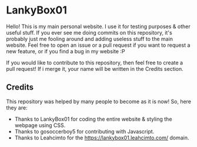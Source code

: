 # LankyBox01
Hello! This is my main personal website. I use it for testing purposes & other useful stuff. If you ever see me doing commits on this repository, it's probably just me fooling around and adding useless stuff to the main website. Feel free to open an issue or a pull request if you want to request a new feature, or if you find a bug in my website :P

If you would like to contribute to this repository, then feel free to create a pull request! If i merge it, your name will be written in the Credits section.

## Credits
This repository was helped by many people to become as it is now! So, here they are:
- Thanks to LankyBox01 for coding the entire website & styling the webpage using CSS.
- Thanks to gosoccerboy5 for contributing with Javascript.
- Thanks to Leahcimto for the https://lankybox01.leahcimto.com/ domain.
